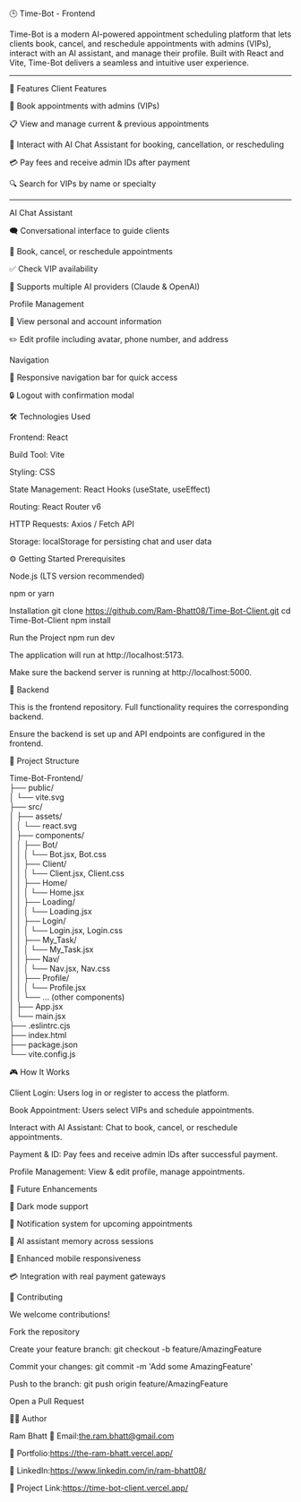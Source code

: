 🕒 Time-Bot - Frontend

Time-Bot is a modern AI-powered appointment scheduling platform that lets clients book, cancel, and reschedule appointments with admins (VIPs), interact with an AI assistant, and manage their profile. Built with React and Vite, Time-Bot delivers a seamless and intuitive user experience.

----------------------------------------------------------------------------------------------------------------------------------------------------------------------------
🚀 Features
Client Features

📅 Book appointments with admins (VIPs)

📋 View and manage current & previous appointments

💬 Interact with AI Chat Assistant for booking, cancellation, or rescheduling

💳 Pay fees and receive admin IDs after payment

🔍 Search for VIPs by name or specialty

----------------------------------------------------------------------------------------------------------------------------------------------------------------------------

AI Chat Assistant

🗨️ Conversational interface to guide clients

📅 Book, cancel, or reschedule appointments

✅ Check VIP availability

🤖 Supports multiple AI providers (Claude & OpenAI)

Profile Management

👤 View personal and account information

✏️ Edit profile including avatar, phone number, and address

Navigation

🧭 Responsive navigation bar for quick access

🔒 Logout with confirmation modal

🛠️ Technologies Used

Frontend: React

Build Tool: Vite

Styling: CSS

State Management: React Hooks (useState, useEffect)

Routing: React Router v6

HTTP Requests: Axios / Fetch API

Storage: localStorage for persisting chat and user data

⚙️ Getting Started
Prerequisites

Node.js (LTS version recommended)

npm or yarn

Installation
git clone https://github.com/Ram-Bhatt08/Time-Bot-Client.git
cd Time-Bot-Client
npm install

Run the Project
npm run dev


The application will run at http://localhost:5173.

Make sure the backend server is running at http://localhost:5000.

🔗 Backend

This is the frontend repository. Full functionality requires the corresponding backend.

Ensure the backend is set up and API endpoints are configured in the frontend.

📂 Project Structure

Time-Bot-Frontend/ <br>
├── public/ <br>
│   └── vite.svg <br>
├── src/ <br>
│   ├── assets/ <br>
│   │   └── react.svg <br>
│   ├── components/ <br>
│   │   ├── Bot/ <br>
│   │   │   └── Bot.jsx, Bot.css <br>
│   │   ├── Client/ <br>
│   │   │   └── Client.jsx, Client.css <br>
│   │   ├── Home/ <br>
│   │   │   └── Home.jsx <br>
│   │   ├── Loading/<br>
│   │   │   └── Loading.jsx <br>
│   │   ├── Login/ <br>
│   │   │   └── Login.jsx, Login.css <br>
│   │   ├── My_Task/ <br>
│   │   │   └── My_Task.jsx <br>
│   │   ├── Nav/ <br>
│   │   │   └── Nav.jsx, Nav.css <br>
│   │   ├── Profile/ <br>
│   │   │   └── Profile.jsx <br>
│   │   └── ... (other components) <br>
│   ├── App.jsx <br>
│   └── main.jsx <br>
├── .eslintrc.cjs <br>
├── index.html <br>
├── package.json <br>
└── vite.config.js <br>


🎮 How It Works

Client Login: Users log in or register to access the platform.

Book Appointment: Users select VIPs and schedule appointments.

Interact with AI Assistant: Chat to book, cancel, or reschedule appointments.

Payment & ID: Pay fees and receive admin IDs after successful payment.

Profile Management: View & edit profile, manage appointments.

📝 Future Enhancements

🌙 Dark mode support

🔔 Notification system for upcoming appointments

🧠 AI assistant memory across sessions

📱 Enhanced mobile responsiveness

💳 Integration with real payment gateways

🤝 Contributing

We welcome contributions!

Fork the repository

Create your feature branch: git checkout -b feature/AmazingFeature

Commit your changes: git commit -m 'Add some AmazingFeature'

Push to the branch: git push origin feature/AmazingFeature

Open a Pull Request

👨‍💻 Author

Ram Bhatt
📧 Email:the.ram.bhatt@gmail.com

🔗 Portfolio:https://the-ram-bhatt.vercel.app/

💼 LinkedIn:https://www.linkedin.com/in/ram-bhatt08/

🐙 Project Link:https://time-bot-client.vercel.app/
